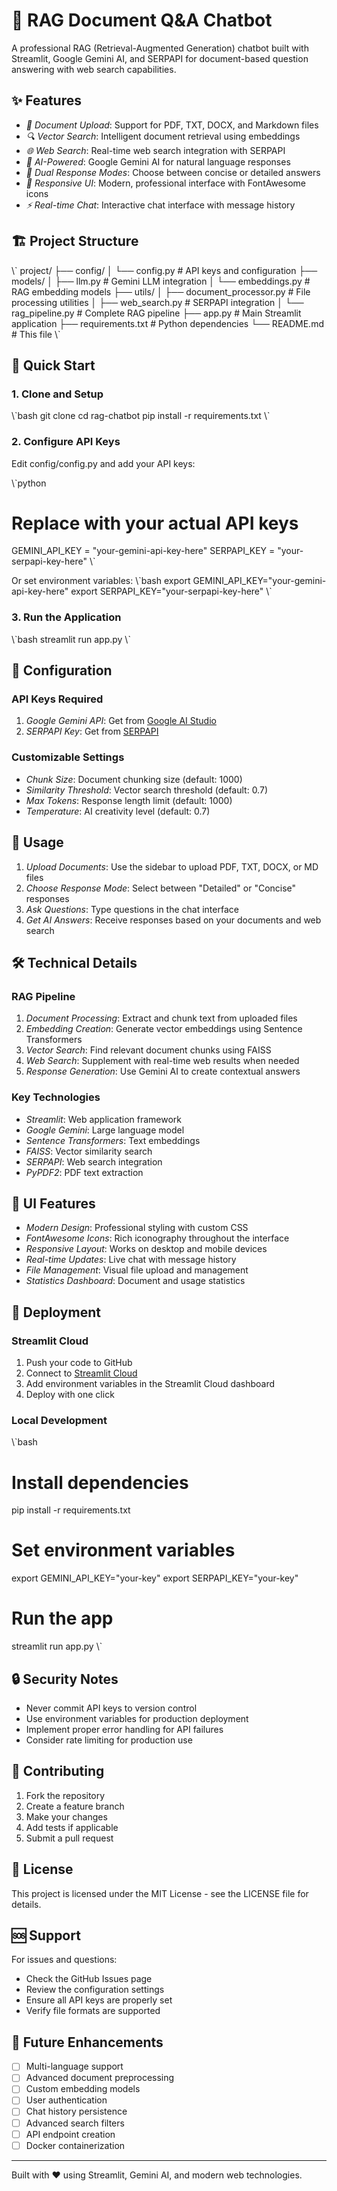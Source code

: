 # 🤖 RAG Document Q&A Chatbot

A professional RAG (Retrieval-Augmented Generation) chatbot built with Streamlit, Google Gemini AI, and SERPAPI for document-based question answering with web search capabilities.

## ✨ Features

- *📄 Document Upload*: Support for PDF, TXT, DOCX, and Markdown files
- *🔍 Vector Search*: Intelligent document retrieval using embeddings
- *🌐 Web Search*: Real-time web search integration with SERPAPI
- *🤖 AI-Powered*: Google Gemini AI for natural language responses
- *💬 Dual Response Modes*: Choose between concise or detailed answers
- *📱 Responsive UI*: Modern, professional interface with FontAwesome icons
- *⚡ Real-time Chat*: Interactive chat interface with message history

## 🏗 Project Structure

\\\`
project/
├── config/
│   └── config.py          # API keys and configuration
├── models/
│   ├── llm.py             # Gemini LLM integration
│   └── embeddings.py      # RAG embedding models
├── utils/
│   ├── document_processor.py  # File processing utilities
│   ├── web_search.py         # SERPAPI integration
│   └── rag_pipeline.py       # Complete RAG pipeline
├── app.py                 # Main Streamlit application
├── requirements.txt       # Python dependencies
└── README.md             # This file
\\\`

## 🚀 Quick Start

### 1. Clone and Setup

\\\`bash
git clone <your-repo-url>
cd rag-chatbot
pip install -r requirements.txt
\\\`

### 2. Configure API Keys

Edit config/config.py and add your API keys:

\\\`python
# Replace with your actual API keys
GEMINI_API_KEY = "your-gemini-api-key-here"
SERPAPI_KEY = "your-serpapi-key-here"
\\\`

Or set environment variables:
\\\`bash
export GEMINI_API_KEY="your-gemini-api-key-here"
export SERPAPI_KEY="your-serpapi-key-here"
\\\`

### 3. Run the Application

\\\`bash
streamlit run app.py
\\\`

## 🔧 Configuration

### API Keys Required

1. *Google Gemini API*: Get from [Google AI Studio](https://makersuite.google.com/app/apikey)
2. *SERPAPI Key*: Get from [SERPAPI](https://serpapi.com/dashboard)

### Customizable Settings

- *Chunk Size*: Document chunking size (default: 1000)
- *Similarity Threshold*: Vector search threshold (default: 0.7)
- *Max Tokens*: Response length limit (default: 1000)
- *Temperature*: AI creativity level (default: 0.7)

## 📖 Usage

1. *Upload Documents*: Use the sidebar to upload PDF, TXT, DOCX, or MD files
2. *Choose Response Mode*: Select between "Detailed" or "Concise" responses
3. *Ask Questions*: Type questions in the chat interface
4. *Get AI Answers*: Receive responses based on your documents and web search

## 🛠 Technical Details

### RAG Pipeline

1. *Document Processing*: Extract and chunk text from uploaded files
2. *Embedding Creation*: Generate vector embeddings using Sentence Transformers
3. *Vector Search*: Find relevant document chunks using FAISS
4. *Web Search*: Supplement with real-time web results when needed
5. *Response Generation*: Use Gemini AI to create contextual answers

### Key Technologies

- *Streamlit*: Web application framework
- *Google Gemini*: Large language model
- *Sentence Transformers*: Text embeddings
- *FAISS*: Vector similarity search
- *SERPAPI*: Web search integration
- *PyPDF2*: PDF text extraction

## 🎨 UI Features

- *Modern Design*: Professional styling with custom CSS
- *FontAwesome Icons*: Rich iconography throughout the interface
- *Responsive Layout*: Works on desktop and mobile devices
- *Real-time Updates*: Live chat with message history
- *File Management*: Visual file upload and management
- *Statistics Dashboard*: Document and usage statistics

## 🚀 Deployment

### Streamlit Cloud

1. Push your code to GitHub
2. Connect to [Streamlit Cloud](https://streamlit.io/cloud)
3. Add environment variables in the Streamlit Cloud dashboard
4. Deploy with one click

### Local Development

\\\`bash
# Install dependencies
pip install -r requirements.txt

# Set environment variables
export GEMINI_API_KEY="your-key"
export SERPAPI_KEY="your-key"

# Run the app
streamlit run app.py
\\\`

## 🔒 Security Notes

- Never commit API keys to version control
- Use environment variables for production deployment
- Implement proper error handling for API failures
- Consider rate limiting for production use

## 🤝 Contributing

1. Fork the repository
2. Create a feature branch
3. Make your changes
4. Add tests if applicable
5. Submit a pull request

## 📄 License

This project is licensed under the MIT License - see the LICENSE file for details.

## 🆘 Support

For issues and questions:
- Check the GitHub Issues page
- Review the configuration settings
- Ensure all API keys are properly set
- Verify file formats are supported

## 🎯 Future Enhancements

- [ ] Multi-language support
- [ ] Advanced document preprocessing
- [ ] Custom embedding models
- [ ] User authentication
- [ ] Chat history persistence
- [ ] Advanced search filters
- [ ] API endpoint creation
- [ ] Docker containerization

---

Built with ❤ using Streamlit, Gemini AI, and modern web technologies.